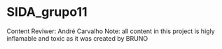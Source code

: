 # SIDA_grupo11

Content Reviwer: André Carvalho
Note: all content in this project is higly inflamable and toxic as it was created by BRUNO
